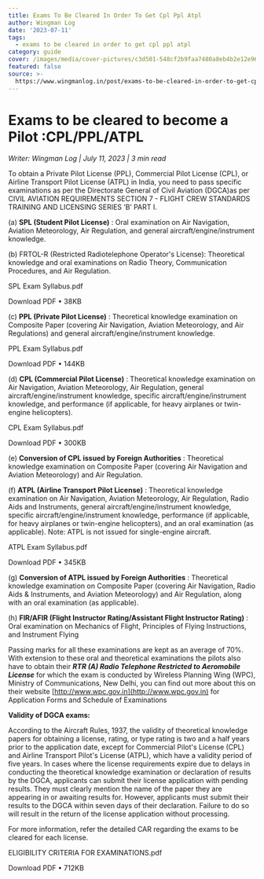 ```yaml
---
title: Exams To Be Cleared In Order To Get Cpl Ppl Atpl
author: Wingman Log
date: '2023-07-11'
tags:
  - exams to be cleared in order to get cpl ppl atpl
category: guide
cover: /images/media/cover-pictures/c3d501-548cf2b9faa7480a8eb4b2e12e969d5b-mv2-a4d7d8a7.png
featured: false
source: >-
  https://www.wingmanlog.in/post/exams-to-be-cleared-in-order-to-get-cpl-ppl-atpl
---
```


# Exams to be cleared to become a Pilot :CPL/PPL/ATPL

*Writer: Wingman Log | July 11, 2023 | 3 min read*

To obtain a Private Pilot License (PPL), Commercial Pilot License (CPL), or Airline Transport Pilot License (ATPL) in India, you need to pass specific examinations as per the Directorate General of Civil Aviation (DGCA)as per CIVIL AVIATION REQUIREMENTS SECTION 7 - FLIGHT CREW STANDARDS TRAINING AND LICENSING SERIES ‘B’ PART I.

(a) **SPL (Student Pilot License)** : Oral examination on Air Navigation, Aviation Meteorology, Air Regulation, and general aircraft/engine/instrument knowledge.

(b) FRTOL-R (Restricted Radiotelephone Operator's License): Theoretical knowledge and oral examinations on Radio Theory, Communication Procedures, and Air Regulation.

SPL Exam Syllabus.pdf

Download PDF • 38KB

(c) **PPL (Private Pilot License)** : Theoretical knowledge examination on Composite Paper (covering Air Navigation, Aviation Meteorology, and Air Regulations) and general aircraft/engine/instrument knowledge.

PPL Exam Syllabus.pdf

Download PDF • 144KB

(d) **CPL (Commercial Pilot License)** : Theoretical knowledge examination on Air Navigation, Aviation Meteorology, Air Regulation, general aircraft/engine/instrument knowledge, specific aircraft/engine/instrument knowledge, and performance (if applicable, for heavy airplanes or twin-engine helicopters).

CPL Exam Syllabus.pdf

Download PDF • 300KB

(e) **Conversion of CPL issued by Foreign Authorities** : Theoretical knowledge examination on Composite Paper (covering Air Navigation and Aviation Meteorology) and Air Regulation.

(f) **ATPL (Airline Transport Pilot License)** : Theoretical knowledge examination on Air Navigation, Aviation Meteorology, Air Regulation, Radio Aids and Instruments, general aircraft/engine/instrument knowledge, specific aircraft/engine/instrument knowledge, performance (if applicable, for heavy airplanes or twin-engine helicopters), and an oral examination (as applicable). Note: ATPL is not issued for single-engine aircraft.

ATPL Exam Syllabus.pdf

Download PDF • 345KB

(g) **Conversion of ATPL issued by Foreign Authorities** : Theoretical knowledge examination on Composite Paper (covering Air Navigation, Radio Aids & Instruments, and Aviation Meteorology) and Air Regulation, along with an oral examination (as applicable).

(h) **FIR/AFIR (Flight Instructor Rating/Assistant Flight Instructor Rating)** : Oral examination on Mechanics of Flight, Principles of Flying Instructions, and Instrument Flying

Passing marks for all these examinations are kept as an average of 70%. With extension to these oral and theoretical examinations the pilots also have to obtain their ***RTR (A) Radio Telephone Restricted to Aeromobile License*** for which the exam is conducted by Wireless Planning Wing (WPC), Ministry of Communications, New Delhi, you can find out more about this on their website [http://www.wpc.gov.in](http://www.wpc.gov.in) for Application Forms and Schedule of Examinations

**Validity of DGCA exams:**

According to the Aircraft Rules, 1937, the validity of theoretical knowledge papers for obtaining a license, rating, or type rating is two and a half years prior to the application date, except for Commercial Pilot's License (CPL) and Airline Transport Pilot's License (ATPL), which have a validity period of five years. In cases where the license requirements expire due to delays in conducting the theoretical knowledge examination or declaration of results by the DGCA, applicants can submit their license application with pending results. They must clearly mention the name of the paper they are appearing in or awaiting results for. However, applicants must submit their results to the DGCA within seven days of their declaration. Failure to do so will result in the return of the license application without processing.

For more information, refer the detailed CAR regarding the exams to be cleared for each license.

ELIGIBILITY CRITERIA FOR EXAMINATIONS.pdf

Download PDF • 712KB
